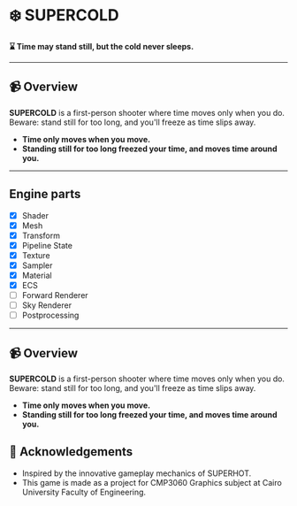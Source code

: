 # ❄️ SUPERCOLD

**⌛ Time may stand still, but the cold never sleeps.**

---

## 📹 Overview


**SUPERCOLD** is a first-person shooter where time moves only when you do. Beware: stand still for too long, and you'll freeze as time slips away.

- **Time only moves when you move.**
- **Standing still for too long freezed your time, and moves time around you.**

---

## Engine parts

- [x] Shader
- [x] Mesh
- [x] Transform
- [x] Pipeline State
- [x] Texture
- [x] Sampler
- [x] Material
- [x] ECS
- [ ] Forward Renderer
- [ ] Sky Renderer
- [ ] Postprocessing

---

## 📹 Overview


**SUPERCOLD** is a first-person shooter where time moves only when you do. Beware: stand still for too long, and you'll freeze as time slips away.

- **Time only moves when you move.**
- **Standing still for too long freezed your time, and moves time around you.**




## 🤍 Acknowledgements

- Inspired by the innovative gameplay mechanics of SUPERHOT.
- This game is made as a project for CMP3060 Graphics subject at Cairo University Faculty of Engineering.
